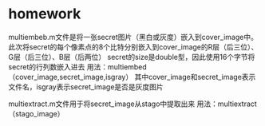 # homework
multiembeb.m文件是将一张secret图片（黑白或灰度）嵌入到cover_image中。
此次将secret的每个像素点的8个比特分别嵌入到cover_image的R层（后三位）、G层（后三位）、B层（后两位）
secret的size是double型，因此使用16个字节将secret的行列数嵌入进去
用法：multiembed（cover_image,secret_image,isgray）
其中cover_image和secret_image表示文件名，isgray表示secret_image是否是灰度图片

multiextract.m文件用于将secret_image从stago中提取出来
用法：multiextract（stago_image）
